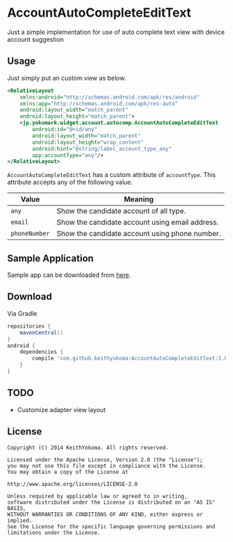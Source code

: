 # AccountAutoCompleteEditText

Just a simple implementation for use of auto complete text view with device account suggestion

## Usage

Just simply put an custom view as below.

```xml
<RelativeLayout
    xmlns:android="http://schemas.android.com/apk/res/android"
    xmlns:app="http://schemas.android.com/apk/res-auto"
    android:layout_width="match_parent"
    android:layout_height="match_parent">
    <jp.yokomark.widget.account.autocomp.AccountAutoCompleteEditText
        android:id="@+id/any"
        android:layout_width="match_parent"
        android:layout_height="wrap_content"
        android:hint="@string/label_account_type_any"
        app:accountType="any"/>
</RelativeLayout>
```

`AccountAutoCompleteEditText` has a custom attribute of `accountType`.
This attribute accepts any of the  following value.

| Value | Meaning |
|-------|---------|
| `any` | Show the candidate account of all type. |
| `email` | Show the candidate account using email address. |
| `phoneNumber` | Show the candidate account using phone number. |

## Sample Application

Sample app can be downloaded from [here](https://deploygate.com/distributions/7ac40a3232ff1fb7afceb7c527d6667d11f840ff).

## Download

Via Gradle

```groovy
repositories {
    mavenCentral()
}
android {
    dependencies {
        compile 'com.github.keithyokoma:AccountAutoCompleteEditText:1.0.0'
    }
}
```

## TODO

- Customize adapter view layout

## License

```
Copyright (C) 2014 KeithYokoma. All rights reserved.

Licensed under the Apache License, Version 2.0 (the "License");
you may not use this file except in compliance with the License.
You may obtain a copy of the License at

http://www.apache.org/licenses/LICENSE-2.0

Unless required by applicable law or agreed to in writing,
software distributed under the License is distributed on an "AS IS" BASIS,
WITHOUT WARRANTIES OR CONDITIONS OF ANY KIND, either express or implied.
See the License for the specific language governing permissions and
limitations under the License.
```

